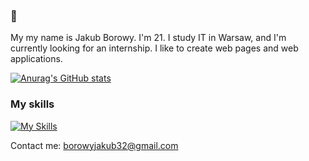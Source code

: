  ### 👋 

 My my name is Jakub Borowy. I'm 21. I study IT in Warsaw, and I'm currently looking for an internship. I like to create web pages and  web applications.
 
 [![Anurag's GitHub stats](https://github-readme-stats.vercel.app/api?username=Jakbor32)](https://github.com/anuraghazra/github-readme-stats)
 
  ### My skills
  [![My Skills](https://skillicons.dev/icons?i=html,css,js,bootstrap,wordpress)](https://skillicons.dev)

 Contact me: borowyjakub32@gmail.com
